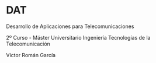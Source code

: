# DAT
Desarrollo de Aplicaciones para Telecomunicaciones

2º Curso - Máster Universitario Ingeniería Tecnologías de la Telecomunicación

Víctor Román García
